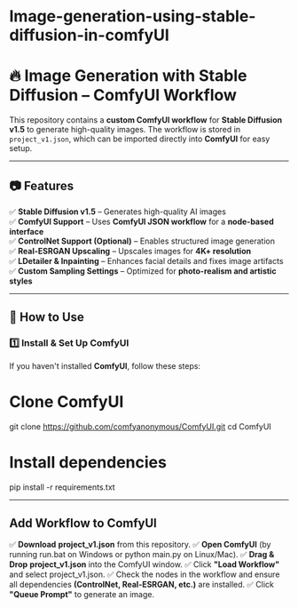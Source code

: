 # Image-generation-using-stable-diffusion-in-comfyUI
# 🔥 Image Generation with Stable Diffusion – ComfyUI Workflow  

This repository contains a **custom ComfyUI workflow** for **Stable Diffusion v1.5** to generate high-quality images. The workflow is stored in `project_v1.json`, which can be imported directly into **ComfyUI** for easy setup.  

---

## **📷 Features**
✅ **Stable Diffusion v1.5** – Generates high-quality AI images  
✅ **ComfyUI Support** – Uses **ComfyUI JSON workflow** for a **node-based interface**  
✅ **ControlNet Support (Optional)** – Enables structured image generation  
✅ **Real-ESRGAN Upscaling** – Upscales images for **4K+ resolution**  
✅ **LDetailer & Inpainting** – Enhances facial details and fixes image artifacts  
✅ **Custom Sampling Settings** – Optimized for **photo-realism and artistic styles**  

---

## **🚀 How to Use**
### **1️⃣ Install & Set Up ComfyUI**
If you haven't installed **ComfyUI**, follow these steps:  

# Clone ComfyUI
git clone https://github.com/comfyanonymous/ComfyUI.git
cd ComfyUI

# Install dependencies
pip install -r requirements.txt

---

## **Add Workflow to ComfyUI**
✅ **Download** **project_v1.json** from this repository.
✅ **Open ComfyUI** (by running run.bat on Windows or python main.py on Linux/Mac).
✅ **Drag & Drop** **project_v1.json** into the ComfyUI window.
✅ Click **"Load Workflow"** and select project_v1.json.
✅ Check the nodes in the workflow and ensure all dependencies **(ControlNet, Real-ESRGAN, etc.)** are installed.
✅ Click **"Queue Prompt"** to generate an image.
```bash
